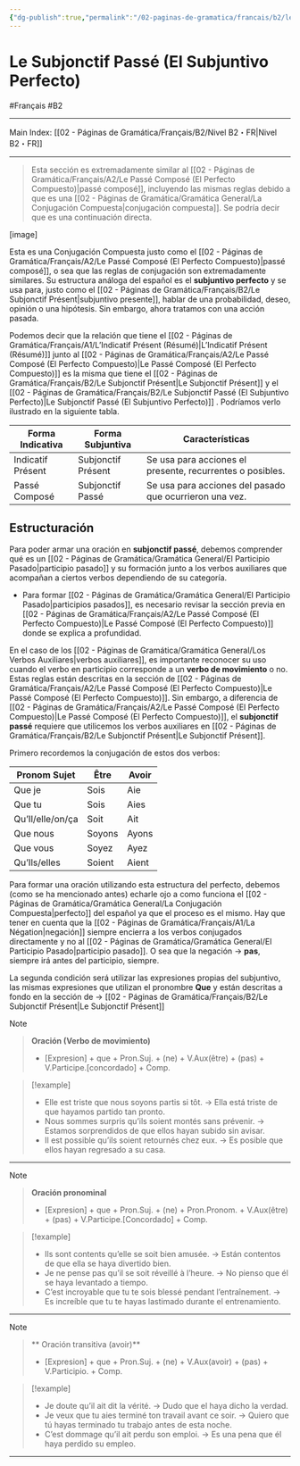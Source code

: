 ```yaml
---
{"dg-publish":true,"permalink":"/02-paginas-de-gramatica/francais/b2/le-subjonctif-passe-el-subjuntivo-perfecto/"}
---
```


# Le Subjonctif Passé (El Subjuntivo Perfecto)
#Français #B2
___
Main Index: [[02 - Páginas de Gramática/Français/B2/Nivel B2・FR\|Nivel B2・FR]]
___
>Esta sección es extremadamente similar al [[02 - Páginas de Gramática/Français/A2/Le Passé Composé (El Perfecto Compuesto)\|passé composé]], incluyendo las mismas reglas debido a que es una [[02 - Páginas de Gramática/Gramática General/La Conjugación Compuesta\|conjugación compuesta]]. Se podría decir que es una continuación directa.

[image]

Esta es una Conjugación Compuesta justo como el [[02 - Páginas de Gramática/Français/A2/Le Passé Composé (El Perfecto Compuesto)\|passé composé]], o sea que las reglas de conjugación son extremadamente similares. Su estructura análoga del español es el **subjuntivo perfecto** y se usa para, justo como el [[02 - Páginas de Gramática/Français/B2/Le Subjonctif Présent\|subjuntivo presente]], hablar de una probabilidad, deseo, opinión o una hipótesis. Sin embargo, ahora tratamos con una acción pasada.

Podemos decir que la relación que tiene el [[02 - Páginas de Gramática/Français/A1/L’Indicatif Présent (Résumé)\|L’Indicatif Présent (Résumé)]] junto al [[02 - Páginas de Gramática/Français/A2/Le Passé Composé (El Perfecto Compuesto)\|Le Passé Composé (El Perfecto Compuesto)]] es la misma que tiene el [[02 - Páginas de Gramática/Français/B2/Le Subjonctif Présent\|Le Subjonctif Présent]] y el [[02 - Páginas de Gramática/Français/B2/Le Subjonctif Passé (El Subjuntivo Perfecto)\|Le Subjonctif Passé (El Subjuntivo Perfecto)]] . Podríamos verlo ilustrado en la siguiente tabla.

| Forma Indicativa  | Forma Subjuntiva   | Características                                           |
| ----------------- | ------------------ | --------------------------------------------------------- |
| Indicatif Présent | Subjonctif Présent | Se usa para acciones el presente, recurrentes o posibles. |
| Passé Composé     | Subjonctif Passé   | Se usa para acciones del pasado que ocurrieron una vez.   |
## Estructuración
Para poder armar una oración en **subjonctif passé**, debemos comprender qué es un [[02 - Páginas de Gramática/Gramática General/El Participio Pasado\|participio pasado]] y su formación junto a los verbos auxiliares que acompañan a ciertos verbos dependiendo de su categoría.

- Para formar [[02 - Páginas de Gramática/Gramática General/El Participio Pasado\|participios pasados]], es necesario revisar la sección previa en [[02 - Páginas de Gramática/Français/A2/Le Passé Composé (El Perfecto Compuesto)\|Le Passé Composé (El Perfecto Compuesto)]] donde se explica a profundidad.

En el caso de los [[02 - Páginas de Gramática/Gramática General/Los Verbos Auxiliares\|verbos auxiliares]], es importante reconocer su uso cuando el verbo en participio corresponde a un **verbo de movimiento** o no. Estas reglas están descritas en la sección de [[02 - Páginas de Gramática/Français/A2/Le Passé Composé (El Perfecto Compuesto)\|Le Passé Composé (El Perfecto Compuesto)]].  Sin embargo, a diferencia de [[02 - Páginas de Gramática/Français/A2/Le Passé Composé (El Perfecto Compuesto)\|Le Passé Composé (El Perfecto Compuesto)]], el **subjonctif passé** requiere que utilicemos los verbos auxiliares en [[02 - Páginas de Gramática/Français/B2/Le Subjonctif Présent\|Le Subjonctif Présent]].

Primero recordemos la conjugación de estos dos verbos:

| Pronom Sujet     | Être   | Avoir |
| ---------------- | ------ | ----- |
| Que je           | Sois   | Aie   |
| Que tu           | Sois   | Aies  |
| Qu’Il/elle/on/ça | Soit   | Ait   |
| Que nous         | Soyons | Ayons |
| Que vous         | Soyez  | Ayez  |
| Qu’Ils/elles     | Soient | Aient |

Para formar una oración utilizando esta estructura del perfecto, debemos (como se ha mencionado antes) echarle ojo a como funciona el [[02 - Páginas de Gramática/Gramática General/La Conjugación Compuesta\|perfecto]] del español ya que el proceso es el mismo. Hay que tener en cuenta que la [[02 - Páginas de Gramática/Français/A1/La Négation\|negación]] siempre encierra a los verbos conjugados directamente y no al [[02 - Páginas de Gramática/Gramática General/El Participio Pasado\|participio pasado]]. O sea que la negación → **pas**, siempre irá antes del participio, siempre.

La segunda condición será utilizar las expresiones propias del subjuntivo, las mismas expresiones que utilizan el pronombre **Que** y están descritas a fondo en la sección de → [[02 - Páginas de Gramática/Français/B2/Le Subjonctif Présent\|Le Subjonctif Présent]]

> [!note]
> 
> > **Oración (Verbo de movimiento)**
> > 
> > - [Expresion] + que + Pron.Suj. + (ne) + V.Aux(être) + (pas) + V.Participe.[concordado] + Comp.

> [!example]
> 
> - Elle est triste que nous soyons partis si tôt. → Ella está triste de que hayamos partido tan pronto.
> - Nous sommes surpris qu’ils soient montés sans prévenir. → Estamos sorprendidos de que ellos hayan subido sin avisar.
> - Il est possible qu’ils soient retournés chez eux. → Es posible que ellos hayan regresado a su casa.

---

> [!Note]
> 
> > **Oración pronominal**
> > 
> > - [Expresion] + que + Pron.Suj. + (ne) + Pron.Pronom. + V.Aux(être) + (pas) + V.Participe.[Concordado] + Comp.

> [!example]
> 
> - Ils sont contents qu’elle se soit bien amusée. → Están contentos de que ella se haya divertido bien.
> - Je ne pense pas qu’il se soit réveillé à l’heure. → No pienso que él se haya levantado a tiempo.
> - C’est incroyable que tu te sois blessé pendant l’entraînement. → Es increíble que tu te hayas lastimado durante el entrenamiento.

---

> [!Note]
> 
> > ** Oración transitiva (avoir)**
> > 
> > - [Expresion] + que + Pron.Suj. + (ne) + V.Aux(avoir) + (pas) + V.Participio. + Comp.

> [!example]
> 
> - Je doute qu’il ait dit la vérité. → Dudo que el haya dicho la verdad.
> - Je veux que tu aies terminé ton travail avant ce soir. → Quiero que tú hayas terminado tu trabajo antes de esta noche.
> - C’est dommage qu’il ait perdu son emploi. → Es una pena que él haya perdido su empleo.



___